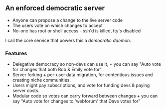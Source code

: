 ## An enforced democratic server

- Anyone can propose a change to the live server code
- The users vote on which changes to accept
- No-one has root or shell access - ssh'd is killed, tty's disabled

I call the core service that powers this a *democratic daemon*.

### Features
- Delegative democracy so non-devs can use it, + you can say "Auto vote for changes that both Bob & Emily vote for".
- Server forking + per-user data migration, for contentious issues and creating niche communities.
- Users might pay subscriptions, and vote for funding devs & paying server costs.
- Modular code so votes can carry forward between changes + you can say "Auto vote for changes to 'webforum' that Dave votes for"

